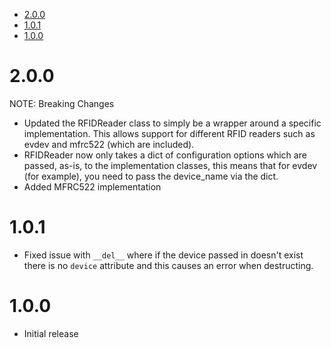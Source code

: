 <!-- MDTOC maxdepth:6 firsth1:1 numbering:0 flatten:0 bullets:1 updateOnSave:1 -->

- [2.0.0](#200)   
- [1.0.1](#101)   
- [1.0.0](#100)   

<!-- /MDTOC -->

# 2.0.0
NOTE: Breaking Changes

* Updated the RFIDReader class to simply be a wrapper around a specific implementation. This allows support for different RFID readers such as evdev and mfrc522 (which are included).
* RFIDReader now only takes a dict of configuration options which are passed, as-is, to the implementation classes, this means that for evdev (for example), you need to pass the device_name via the dict.
* Added MFRC522 implementation

# 1.0.1
* Fixed issue with `__del__` where if the device passed in doesn't exist there is no `device` attribute and this causes an error when destructing.

# 1.0.0
* Initial release
